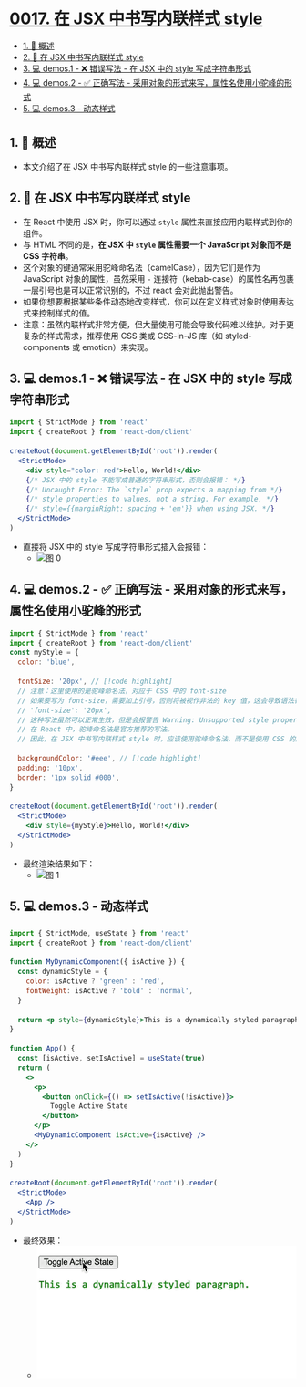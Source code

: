 # [0017. 在 JSX 中书写内联样式 style](https://github.com/Tdahuyou/TNotes.react/tree/main/notes/0017.%20%E5%9C%A8%20JSX%20%E4%B8%AD%E4%B9%A6%E5%86%99%E5%86%85%E8%81%94%E6%A0%B7%E5%BC%8F%20style)

<!-- region:toc -->

- [1. 📝 概述](#1--概述)
- [2. 📒 在 JSX 中书写内联样式 style](#2--在-jsx-中书写内联样式-style)
- [3. 💻 demos.1 - ❌ 错误写法 - 在 JSX 中的 style 写成字符串形式](#3--demos1----错误写法---在-jsx-中的-style-写成字符串形式)
- [4. 💻 demos.2 - ✅ 正确写法 - 采用对象的形式来写，属性名使用小驼峰的形式](#4--demos2----正确写法---采用对象的形式来写属性名使用小驼峰的形式)
- [5. 💻 demos.3 - 动态样式](#5--demos3---动态样式)

<!-- endregion:toc -->

## 1. 📝 概述

- 本文介绍了在 JSX 中书写内联样式 style 的一些注意事项。

## 2. 📒 在 JSX 中书写内联样式 style

- 在 React 中使用 JSX 时，你可以通过 `style` 属性来直接应用内联样式到你的组件。
- 与 HTML 不同的是，**在 JSX 中 `style` 属性需要一个 JavaScript 对象而不是 CSS 字符串**。
- 这个对象的键通常采用驼峰命名法（camelCase），因为它们是作为 JavaScript 对象的属性，虽然采用 `-` 连接符（kebab-case）的属性名再包裹一层引号也是可以正常识别的，不过 react 会对此抛出警告。
- 如果你想要根据某些条件动态地改变样式，你可以在定义样式对象时使用表达式来控制样式的值。
- 注意：虽然内联样式非常方便，但大量使用可能会导致代码难以维护。对于更复杂的样式需求，推荐使用 CSS 类或 CSS-in-JS 库（如 styled-components 或 emotion）来实现。

## 3. 💻 demos.1 - ❌ 错误写法 - 在 JSX 中的 style 写成字符串形式

```jsx
import { StrictMode } from 'react'
import { createRoot } from 'react-dom/client'

createRoot(document.getElementById('root')).render(
  <StrictMode>
    <div style="color: red">Hello, World!</div>
    {/* JSX 中的 style 不能写成普通的字符串形式，否则会报错： */}
    {/* Uncaught Error: The `style` prop expects a mapping from */}
    {/* style properties to values, not a string. For example, */}
    {/* style={{marginRight: spacing + 'em'}} when using JSX. */}
  </StrictMode>
)
```

- 直接将 JSX 中的 style 写成字符串形式插入会报错：
  - ![图 0](https://cdn.jsdelivr.net/gh/Tdahuyou/imgs@main/2025-06-24-14-59-05.png)

## 4. 💻 demos.2 - ✅ 正确写法 - 采用对象的形式来写，属性名使用小驼峰的形式

```jsx
import { StrictMode } from 'react'
import { createRoot } from 'react-dom/client'
const myStyle = {
  color: 'blue',

  fontSize: '20px', // [!code highlight]
  // 注意：这里使用的是驼峰命名法，对应于 CSS 中的 font-size
  // 如果要写为 font-size，需要加上引号，否则将被视作非法的 key 值，这会导致语法错误。
  // 'font-size': '20px',
  // 这种写法虽然可以正常生效，但是会报警告 Warning: Unsupported style property font-size. Did you mean fontSize?
  // 在 React 中，驼峰命名法是官方推荐的写法。
  // 因此，在 JSX 中书写内联样式 style 时，应该使用驼峰命名法，而不是使用 CSS 的原始写法。

  backgroundColor: '#eee', // [!code highlight]
  padding: '10px',
  border: '1px solid #000',
}

createRoot(document.getElementById('root')).render(
  <StrictMode>
    <div style={myStyle}>Hello, World!</div>
  </StrictMode>
)
```

- 最终渲染结果如下：
  - ![图 1](https://cdn.jsdelivr.net/gh/Tdahuyou/imgs@main/2025-06-24-14-59-50.png)

## 5. 💻 demos.3 - 动态样式

```jsx
import { StrictMode, useState } from 'react'
import { createRoot } from 'react-dom/client'

function MyDynamicComponent({ isActive }) {
  const dynamicStyle = {
    color: isActive ? 'green' : 'red',
    fontWeight: isActive ? 'bold' : 'normal',
  }

  return <p style={dynamicStyle}>This is a dynamically styled paragraph.</p>
}

function App() {
  const [isActive, setIsActive] = useState(true)
  return (
    <>
      <p>
        <button onClick={() => setIsActive(!isActive)}>
          Toggle Active State
        </button>
      </p>
      <MyDynamicComponent isActive={isActive} />
    </>
  )
}

createRoot(document.getElementById('root')).render(
  <StrictMode>
    <App />
  </StrictMode>
)
```

- 最终效果：
  - ![](./assets/1.gif)
